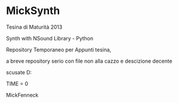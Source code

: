 MickSynth
==============

Tesina di Maturità 2013

Synth with NSound Library - Python

Repository Temporaneo per Appunti tesina,

a breve repository serio con file non alla cazzo e descizione decente

scusate D:

TIME = 0

MickFenneck
